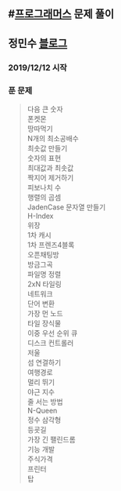#[프로그래머스](https://programmers.co.kr/) 문제 풀이
---
## 정민수 [블로그](https://utopia0716.tistory.com/)
### 2019/12/12 시작
### 푼 문제
>다음 큰 숫자</br>
>폰켓몬</br>
>땅따먹기</br>
>N개의 최소공배수</br>
>최솟값 만들기</br>
>숫자의 표현</br>
>최대값과 최솟값</br>
>짝지어 제거하기</br>
>피보나치 수</br>
>행렬의 곱셈</br>
>JadenCase 문자열 만들기</br>
>H-Index</br>
>위장</br>
>1차 캐시</br>
>1차 프렌즈4블록</br>
>오픈채팅방</br>
>방금그곡</br>
>파일명 정렬</br>
>2xN 타일링</br>
>네트워크</br>
>단어 변환</br>
>가장 먼 노드</br>
>타일 장식물</br>
>이중 우선 순위 큐</br>
>디스크 컨트롤러</br>
>저울</br>
>섬 연결하기</br>
>여행경로</br>
>멀리 뛰기</br>
>야근 지수</br>
>줄 서는 방법</br>
>N-Queen</br>
>정수 삼각형</br>
>등굣길</br>
>가장 긴 팰린드롬</br>
>기능 개발</br>
>주식가격</br>
>프린터</br>
>탑</br>


